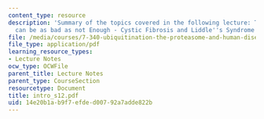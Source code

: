 ```yaml
---
content_type: resource
description: 'Summary of the topics covered in the following lecture: Too Much Degradation
  can be as bad as not Enough - Cystic Fibrosis and Liddle''s Syndrome.'
file: /media/courses/7-340-ubiquitination-the-proteasome-and-human-disease-fall-2004/14e20b1ab9f7efded00792a7adde822b_intro_s12.pdf
file_type: application/pdf
learning_resource_types:
- Lecture Notes
ocw_type: OCWFile
parent_title: Lecture Notes
parent_type: CourseSection
resourcetype: Document
title: intro_s12.pdf
uid: 14e20b1a-b9f7-efde-d007-92a7adde822b
---
```

